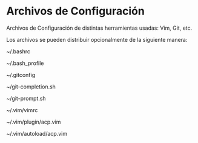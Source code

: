 # Archivos de Configuración
Archivos de Configuración de distintas herramientas usadas: Vim, Git, etc.

Los archivos se pueden distribuir opcionalmente de la siguiente manera:

~/.bashrc

~/.bash_profile

~/.gitconfig

~/git-completion.sh

~/git-prompt.sh

~/.vim/vimrc

~/.vim/plugin/acp.vim

~/.vim/autoload/acp.vim

